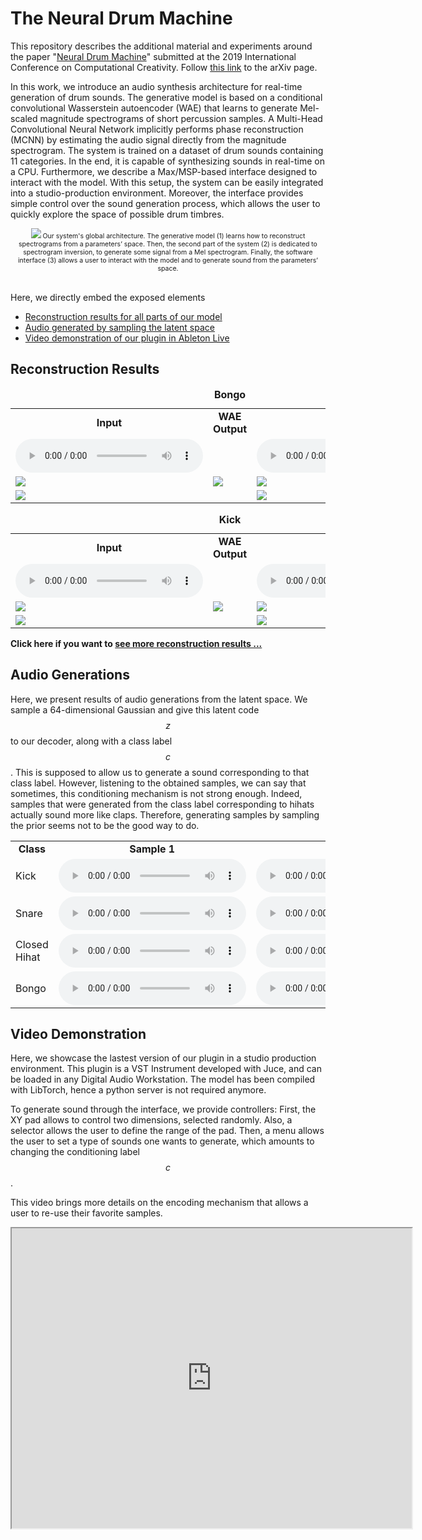 <script src="https://cdnjs.cloudflare.com/ajax/libs/mathjax/2.7.0/MathJax.js?config=TeX-AMS-MML_HTMLorMML" type="text/javascript"></script>


<script type="text/javascript"> 
      // Show button
      function look(type){ 
      param=document.getElementById(type); 
      if(param.style.display == "none") param.style.display = "block"; 
      else param.style.display = "none" 
      } 
</script> 

# The Neural Drum Machine

This repository describes the additional material and experiments around the paper "[Neural Drum Machine](paper.pdf)" submitted at the 2019 International Conference on Computational Creativity. Follow [this link](https://arxiv.org/abs/1907.02637) to the arXiv page.

In this work, we introduce an audio synthesis architecture for real-time generation of drum sounds. The generative model is based on a conditional convolutional Wasserstein autoencoder (WAE) that learns to generate Mel-scaled magnitude spectrograms of short percussion samples. A Multi-Head Convolutional Neural Network implicitly performs phase reconstruction (MCNN) by estimating the audio signal directly from the magnitude spectrogram. The system is trained on a dataset of drum sounds containing 11 categories. In the end, it is capable of synthesizing sounds in real-time on a CPU. Furthermore, we describe a Max/MSP-based interface designed to interact with the model. With this setup, the system can be easily integrated into a studio-production environment. Moreover, the interface provides simple control over the sound generation process, which allows the user to quickly explore the space of possible drum timbres.

<div align="center" style="font-size:75%;">
<img src="https://anonymous9123.github.io/iccc-ndm/figures/NDM.png">
Our system's global architecture. The generative model (1) learns how to reconstruct spectrograms from a parameters’ space. Then, the second part of the system (2) is dedicated to spectrogram inversion, to generate some signal from a Mel spectrogram. Finally, the software interface (3) allows a user to interact with the model and to generate sound from the parameters’ space.
</div>

<br>

Here, we directly embed the exposed elements
  * [Reconstruction results for all parts of our model](#reconstructions-results)
  * [Audio generated by sampling the latent space](#audio-generations)
  * [Video demonstration of our plugin in Ableton Live](#video-demonstration)
  
## Reconstruction Results
<table>
<caption><b> Bongo </b></caption>
  <tr>
    <td style="text-align: center; vertical-align: middle;"><b>Input</b></td>
    <td style="text-align: center; vertical-align: middle;"><b>WAE Output</b></td>
    <td style="text-align: center; vertical-align: middle;"><b>Output</b></td>
  </tr>
  
  <tr>
    <td style="text-align: center; vertical-align: middle;">
      <audio controls>
      <source src="https://anonymous9123.github.io/iccc-ndm/sounds/rec/bongo.wav">
      </audio>
    </td>
    <td> </td>
    <td style="text-align: center; vertical-align: middle;">
      <audio controls>
      <source src="https://anonymous9123.github.io/iccc-ndm/sounds/rec/bongor.wav">
      </audio>
    </td>
  </tr>
  
  <tr>
    <td><img class="recimg" src="https://anonymous9123.github.io/iccc-ndm/figures/rec/bongoin.png"></td>
    <td><img class="recimg" src="https://anonymous9123.github.io/iccc-ndm/figures/rec/bongoWAE.png"></td>
    <td><img class="recimg" src="https://anonymous9123.github.io/iccc-ndm/figures/rec/bongoout.png"></td>
  </tr>
  <tr>
    <td><img class="recimg" src="https://anonymous9123.github.io/iccc-ndm/figures/rec/bongowin.png"></td>
    <td></td>
    <td><img class="recimg" src="https://anonymous9123.github.io/iccc-ndm/figures/rec/bongowout.png"></td>
  </tr>
</table>

<table>
<caption><b> Kick </b></caption>
  <tr>
    <td style="text-align: center; vertical-align: middle;"><b>Input</b></td>
    <td style="text-align: center; vertical-align: middle;"><b>WAE Output</b></td>
    <td style="text-align: center; vertical-align: middle;"><b>Output</b></td>
  </tr>
  
  <tr>
    <td style="text-align: center; vertical-align: middle;">
      <audio controls>
      <source src="https://anonymous9123.github.io/iccc-ndm/sounds/rec/ki.wav">
      </audio>
    </td>
    <td> </td>
    <td style="text-align: center; vertical-align: middle;">
      <audio controls>
      <source src="https://anonymous9123.github.io/iccc-ndm/sounds/rec/kir.wav">
      </audio>
    </td>
  </tr>
  
  <tr>
    <td><img class="recimg" src="https://anonymous9123.github.io/iccc-ndm/figures/rec/kiin.png"></td>
    <td><img class="recimg" src="https://anonymous9123.github.io/iccc-ndm/figures/rec/kiWAE.png"></td>
    <td><img class="recimg" src="https://anonymous9123.github.io/iccc-ndm/figures/rec/kiout.png"></td>
  </tr>
  <tr>
    <td><img class="recimg" src="https://anonymous9123.github.io/iccc-ndm/figures/rec/kiwin.png"></td>
    <td></td>
    <td><img class="recimg" src="https://anonymous9123.github.io/iccc-ndm/figures/rec/kiwout.png"></td>
  </tr>
</table>

<b>Click here if you want to <a href="javascript:look('divRec');" title="More reconstructions"> see more reconstruction results ... </a></b>
<div id="divRec" style="display: none;">

<table>
<caption><b> Open Hihat </b></caption>
  <tr>
    <td style="text-align: center; vertical-align: middle;"><b>Input</b></td>
    <td style="text-align: center; vertical-align: middle;"><b>WAE Output</b></td>
    <td style="text-align: center; vertical-align: middle;"><b>Output</b></td>
  </tr>
  
  <tr>
    <td style="text-align: center; vertical-align: middle;">
      <audio controls>
      <source src="https://anonymous9123.github.io/iccc-ndm/sounds/rec/ohh.wav">
      </audio>
    </td>
    <td> </td>
    <td style="text-align: center; vertical-align: middle;">
      <audio controls>
      <source src="https://anonymous9123.github.io/iccc-ndm/sounds/rec/ohhr.wav">
      </audio>
    </td>
  </tr>
  
  <tr>
    <td><img class="recimg" src="https://anonymous9123.github.io/iccc-ndm/figures/rec/ohhin.png"></td>
    <td><img class="recimg" src="https://anonymous9123.github.io/iccc-ndm/figures/rec/ohhWAE.png"></td>
    <td><img class="recimg" src="https://anonymous9123.github.io/iccc-ndm/figures/rec/ohhout.png"></td>
  </tr>
  <tr>
    <td><img class="recimg" src="https://anonymous9123.github.io/iccc-ndm/figures/rec/ohhwin.png"></td>
    <td></td>
    <td><img class="recimg" src="https://anonymous9123.github.io/iccc-ndm/figures/rec/ohhwout.png"></td>
  </tr>
</table>


<table>
<caption><b> Closed Hihat </b></caption>
  <tr>
    <td style="text-align: center; vertical-align: middle;"><b>Input</b></td>
    <td style="text-align: center; vertical-align: middle;"><b>WAE Output</b></td>
    <td style="text-align: center; vertical-align: middle;"><b>Output</b></td>
  </tr>
  
  <tr>
    <td style="text-align: center; vertical-align: middle;">
      <audio controls>
      <source src="https://anonymous9123.github.io/iccc-ndm/sounds/rec/chh.wav">
      </audio>
    </td>
    <td> </td>
    <td style="text-align: center; vertical-align: middle;">
      <audio controls>
      <source src="https://anonymous9123.github.io/iccc-ndm/sounds/rec/chhr.wav">
      </audio>
    </td>
  </tr>
  
  <tr>
    <td><img class="recimg" src="https://anonymous9123.github.io/iccc-ndm/figures/rec/chhin.png"></td>
    <td><img class="recimg" src="https://anonymous9123.github.io/iccc-ndm/figures/rec/chhWAE.png"></td>
    <td><img class="recimg" src="https://anonymous9123.github.io/iccc-ndm/figures/rec/chhout.png"></td>
  </tr>
  <tr>
    <td><img class="recimg" src="https://anonymous9123.github.io/iccc-ndm/figures/rec/chhwin.png"></td>
    <td></td>
    <td><img class="recimg" src="https://anonymous9123.github.io/iccc-ndm/figures/rec/chhwout.png"></td>
  </tr>
</table>


<table>
<caption><b> Tom </b></caption>
  <tr>
    <td style="text-align: center; vertical-align: middle;"><b>Input</b></td>
    <td style="text-align: center; vertical-align: middle;"><b>WAE Output</b></td>
    <td style="text-align: center; vertical-align: middle;"><b>Output</b></td>
  </tr>
  
  <tr>
    <td style="text-align: center; vertical-align: middle;">
      <audio controls>
      <source src="https://anonymous9123.github.io/iccc-ndm/sounds/rec/tom.wav">
      </audio>
    </td>
    <td> </td>
    <td style="text-align: center; vertical-align: middle;">
      <audio controls>
      <source src="https://anonymous9123.github.io/iccc-ndm/sounds/rec/tomr.wav">
      </audio>
    </td>
  </tr>
  
  <tr>
    <td><img class="recimg" src="https://anonymous9123.github.io/iccc-ndm/figures/rec/tomin.png"></td>
    <td><img class="recimg" src="https://anonymous9123.github.io/iccc-ndm/figures/rec/tomWAE.png"></td>
    <td><img class="recimg" src="https://anonymous9123.github.io/iccc-ndm/figures/rec/tomout.png"></td>
  </tr>
  <tr>
    <td><img class="recimg" src="https://anonymous9123.github.io/iccc-ndm/figures/rec/tomwin.png"></td>
    <td></td>
    <td><img class="recimg" src="https://anonymous9123.github.io/iccc-ndm/figures/rec/tomwout.png"></td>
  </tr>
</table>

<table>
<caption><b> Conga </b></caption>
  <tr>
    <td style="text-align: center; vertical-align: middle;"><b>Input</b></td>
    <td style="text-align: center; vertical-align: middle;"><b>WAE Output</b></td>
    <td style="text-align: center; vertical-align: middle;"><b>Output</b></td>
  </tr>
  
  <tr>
    <td style="text-align: center; vertical-align: middle;">
      <audio controls>
      <source src="https://anonymous9123.github.io/iccc-ndm/sounds/rec/conga.wav">
      </audio>
    </td>
    <td> </td>
    <td style="text-align: center; vertical-align: middle;">
      <audio controls>
      <source src="https://anonymous9123.github.io/iccc-ndm/sounds/rec/congar.wav">
      </audio>
    </td>
  </tr>
  
  <tr>
    <td><img class="recimg" src="https://anonymous9123.github.io/iccc-ndm/figures/rec/cgin.png"></td>
    <td><img class="recimg" src="https://anonymous9123.github.io/iccc-ndm/figures/rec/cgWAE.png"></td>
    <td><img class="recimg" src="https://anonymous9123.github.io/iccc-ndm/figures/rec/cgout.png"></td>
  </tr>
  <tr>
    <td><img class="recimg" src="https://anonymous9123.github.io/iccc-ndm/figures/rec/cgwin.png"></td>
    <td></td>
    <td><img class="recimg" src="https://anonymous9123.github.io/iccc-ndm/figures/rec/cgwout.png"></td>
  </tr>
</table>

<table>
<caption><b> Clap </b></caption>
  <tr>
    <td style="text-align: center; vertical-align: middle;"><b>Input</b></td>
    <td style="text-align: center; vertical-align: middle;"><b>WAE Output</b></td>
    <td style="text-align: center; vertical-align: middle;"><b>Output</b></td>
  </tr>
  
  <tr>
    <td style="text-align: center; vertical-align: middle;">
      <audio controls>
      <source src="https://anonymous9123.github.io/iccc-ndm/sounds/rec/clap.wav">
      </audio>
    </td>
    <td> </td>
    <td style="text-align: center; vertical-align: middle;">
      <audio controls>
      <source src="https://anonymous9123.github.io/iccc-ndm/sounds/rec/clapr.wav">
      </audio>
    </td>
  </tr>
  
  <tr>
    <td><img class="recimg" src="https://anonymous9123.github.io/iccc-ndm/figures/rec/clapin.png"></td>
    <td><img class="recimg" src="https://anonymous9123.github.io/iccc-ndm/figures/rec/clapWAE.png"></td>
    <td><img class="recimg" src="https://anonymous9123.github.io/iccc-ndm/figures/rec/clapout.png"></td>
  </tr>
  <tr>
    <td><img class="recimg" src="https://anonymous9123.github.io/iccc-ndm/figures/rec/clapwin.png"></td>
    <td></td>
    <td><img class="recimg" src="https://anonymous9123.github.io/iccc-ndm/figures/rec/clapwout.png"></td>
  </tr>
</table>


</div>
  
  
## Audio Generations

Here, we present results of audio generations from the latent space. We sample a 64-dimensional Gaussian and give this latent code $$z$$ to our decoder, along with a class label $$c$$. This is supposed to allow us to generate a sound corresponding to that class label. However, listening to the obtained samples, we can say that sometimes, this conditioning mechanism is not strong enough. Indeed, samples that were generated from the class label corresponding to hihats actually sound more like claps. Therefore, generating samples by sampling the prior seems not to be the good way to do.

<table>
  <tr>
    <td style="text-align: center; vertical-align: middle;"><b>Class</b></td>
    <td style="text-align: center; vertical-align: middle;"><b>Sample 1</b></td>
    <td style="text-align: center; vertical-align: middle;"><b>Sample 2</b></td>
  </tr>

  <tr>
    <td>Kick</td>
    <td><audio controls><source src="https://anonymous9123.github.io/iccc-ndm/sounds/gen/kick1.wav"></audio></td>
    <td><audio controls><source src="https://anonymous9123.github.io/iccc-ndm/sounds/gen/kick2.wav"></audio></td>
  </tr>
  
  <tr>
    <td>Snare</td>
    <td><audio controls><source src="https://anonymous9123.github.io/iccc-ndm/sounds/gen/snare1.wav"></audio></td>
    <td><audio controls><source src="https://anonymous9123.github.io/iccc-ndm/sounds/gen/snare2.wav"></audio></td>
  </tr>
  
  <tr>
    <td>Closed Hihat</td>
    <td><audio controls><source src="https://anonymous9123.github.io/iccc-ndm/sounds/gen/chh1.wav"></audio></td>
    <td><audio controls><source src="https://anonymous9123.github.io/iccc-ndm/sounds/gen/chh2.wav"></audio></td>
  </tr>
  <tr>
    <td>Bongo</td>
    <td><audio controls><source src="https://anonymous9123.github.io/iccc-ndm/sounds/gen/bg1.wav"></audio></td>
    <td><audio controls><source src="https://anonymous9123.github.io/iccc-ndm/sounds/gen/bg2.wav"></audio></td>
  </tr>
</table>
  
## Video Demonstration
  Here, we showcase the lastest version of our plugin in a studio production environment. This plugin is a VST Instrument developed with Juce, and can be loaded in any Digital Audio Workstation. The model has been compiled with LibTorch, hence a python server is not required anymore.
  
  To generate sound through the interface, we provide controllers: First, the XY pad allows to control two dimensions, selected randomly. Also, a selector allows the user to define the range of the pad. Then, a menu allows the user to set a type of sounds one wants to generate, which amounts to changing the conditioning label $$c$$.
  
This video brings more details on the encoding mechanism that allows a user to re-use their favorite samples.
  
<iframe src="https://drive.google.com/file/d/1DDo0_KnwkWirCM4t0PT8cp6uotsfuufj/preview" width="640" height="480"></iframe>  

